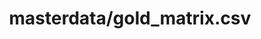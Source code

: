 ---  
schema: schema::masterdata/gold_matrix.csv,schema:masterdata/gold_matrix.csv  
title: masterdata/gold_matrix.csv  
organization: Sample Department  
notes: Used in 2 lineage(s)  
resources:  
  - name: masterdata/gold_matrix.csv 
    url: file:/Users/kensu/Customers/Kensu/LoanApproval/LAB/masterdata/gold_matrix.csv 
    format : CSV  
license: None  
category:
  - Education  
maintainer: User  
maintainer_email: UserMail  
---